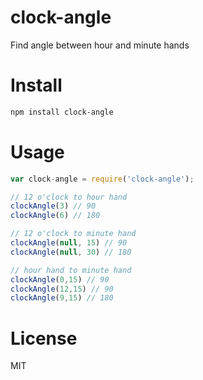 # clock-angle

Find angle between hour and minute hands

# Install

```bash
npm install clock-angle
```

# Usage

```javascript
var clock-angle = require('clock-angle');

// 12 o'clock to hour hand
clockAngle(3) // 90
clockAngle(6) // 180

// 12 o'clock to minute hand
clockAngle(null, 15) // 90
clockAngle(null, 30) // 180

// hour hand to minute hand
clockAngle(0,15) // 90
clockAngle(12,15) // 90
clockAngle(9,15) // 180
```

# License

MIT
